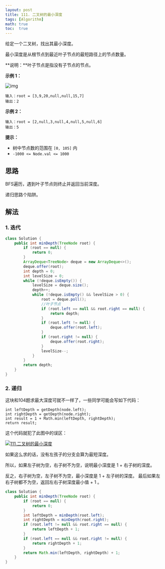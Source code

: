 ```yaml
---
layout: post
title: 111. 二叉树的最小深度
tags: [Algorithm]
math: true
toc:  true
---
```


给定一个二叉树，找出其最小深度。

最小深度是从根节点到最近叶子节点的最短路径上的节点数量。

**说明：**叶子节点是指没有子节点的节点。

**示例 1：**

![img](https://raw.githubusercontent.com/Traserve/traserve.github.io/main/_posts/algorithm/images/111-1.jpg)

```
输入：root = [3,9,20,null,null,15,7]
输出：2
```

**示例 2：**

```
输入：root = [2,null,3,null,4,null,5,null,6]
输出：5
```

**提示：**

- 树中节点数的范围在 `[0, 105]` 内
- `-1000 <= Node.val <= 1000`

## 思路

BFS遍历，遇到叶子节点则终止并返回当前深度。

递归思路个陷阱。

## 解法

### 1. 迭代

```java
class Solution {
    public int minDepth(TreeNode root) {
        if (root == null) {
            return 0;
        }
        ArrayDeque<TreeNode> deque = new ArrayDeque<>();
        deque.offer(root);
        int depth = 0;
        int levelSize = 0;
        while (!deque.isEmpty()) {
            levelSize = deque.size();
            depth++;
            while (!deque.isEmpty() && levelSize > 0) {
                root = deque.poll();
                //叶子节点
                if (root.left == null && root.right == null) {
                    return depth;
                }
                if (root.left != null) {
                    deque.offer(root.left);
                }
                if (root.right != null) {
                    deque.offer(root.right);
                }
                levelSize--;
            }
        }
        return depth;
    }
}
```

### 2. 递归

这块和104题求最大深度可就不一样了，一些同学可能会写如下代码：

```
int leftDepth = getDepth(node.left);
int rightDepth = getDepth(node.right);
int result = 1 + Math.min(leftDepth, rightDepth);
return result;
```

这个代码就犯了此图中的误区：

[![111.二叉树的最小深度](https://camo.githubusercontent.com/93b85ef3d6e7a070f3281f4cf8949ec7affb07261311f989848ce2e7167ef5b6/68747470733a2f2f696d672d626c6f672e6373646e696d672e636e2f32303231303230333135353830303530332e706e67)](https://camo.githubusercontent.com/93b85ef3d6e7a070f3281f4cf8949ec7affb07261311f989848ce2e7167ef5b6/68747470733a2f2f696d672d626c6f672e6373646e696d672e636e2f32303231303230333135353830303530332e706e67)

如果这么求的话，没有左孩子的分支会算为最短深度。

所以，如果左子树为空，右子树不为空，说明最小深度是 1 + 右子树的深度。

反之，右子树为空，左子树不为空，最小深度是 1 + 左子树的深度。 最后如果左右子树都不为空，返回左右子树深度最小值 + 1 。

```java
class Solution {
    public int minDepth(TreeNode root) {
        if (root == null) {
            return 0;
        }
        int leftDepth = minDepth(root.left);
        int rightDepth = minDepth(root.right);
        if (root.left != null && root.right == null) {
            return leftDepth + 1;
        }
        if (root.left == null && root.right != null) {
            return rightDepth + 1;
        }
        return Math.min(leftDepth, rightDepth) + 1;
    }
}
```

